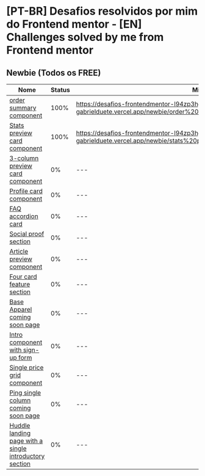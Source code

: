 # [PT-BR] Desafios resolvidos por mim do Frontend mentor - [EN] Challenges solved by me from Frontend mentor

## Newbie (Todos os FREE)

| Nome                                                                                                                                                                | Status | Minha Solução                                                                                                                 |
| ------------------------------------------------------------------------------------------------------------------------------------------------------------------- | ------ | ----------------------------------------------------------------------------------------------------------------------------- |
| [order summary component](https://www.frontendmentor.io/challenges/order-summary-component-QlPmajDUj)                                                               | 100%   | https://desafios-frontendmentor-l94zp3hg2-gabrielduete.vercel.app/newbie/order%20summary%20component%20main/index.html        |
| [Stats preview card component](https://www.frontendmentor.io/challenges/stats-preview-card-component-8JqbgoU62)                                                     | 100%   | https://desafios-frontendmentor-l94zp3hg2-gabrielduete.vercel.app/newbie/stats%20preview%20card%20component%20main/index.html |
| [3-column preview card component](https://www.frontendmentor.io/challenges/3column-preview-card-component-pH92eAR2)                                                 | 0%     | ---                                                                                                                           |
| [Profile card component](https://www.frontendmentor.io/challenges/profile-card-component-cfArpWshJ)                                                                 | 0%     | ---                                                                                                                           |
| [FAQ accordion card](https://www.frontendmentor.io/challenges/faq-accordion-card-XlyjD0Oam)                                                                         | 0%     | ---                                                                                                                           |
| [Social proof section](https://www.frontendmentor.io/challenges/social-proof-section-6e0qTv_bA)                                                                     | 0%     | ---                                                                                                                           |
| [Article preview component](https://www.frontendmentor.io/challenges/article-preview-component-dYBN_pYFT)                                                           | 0%     | ---                                                                                                                           |
| [Four card feature section](https://www.frontendmentor.io/challenges/four-card-feature-section-weK1eFYK)                                                            | 0%     | ---                                                                                                                           |
| [Base Apparel coming soon page](https://www.frontendmentor.io/challenges/base-apparel-coming-soon-page-5d46b47f8db8a7063f9331a0)                                    | 0%     | ---                                                                                                                           |
| [Intro component with sign-up form](https://www.frontendmentor.io/challenges/intro-component-with-signup-form-5cf91bd49edda32581d28fd1)                             | 0%     | ---                                                                                                                           |
| [Single price grid component](https://www.frontendmentor.io/challenges/single-price-grid-component-5ce41129d0ff452fec5abbbc)                                        | 0%     | ---                                                                                                                           |
| [Ping single column coming soon page](https://www.frontendmentor.io/challenges/ping-single-column-coming-soon-page-5cadd051fec04111f7b848da)                        | 0%     | ---                                                                                                                           |
| [Huddle landing page with a single introductory section](https://www.frontendmentor.io/challenges/huddle-landing-page-with-a-single-introductory-section-B_2Wvxgi0) | 0%     | ---                                                                                                                           |

